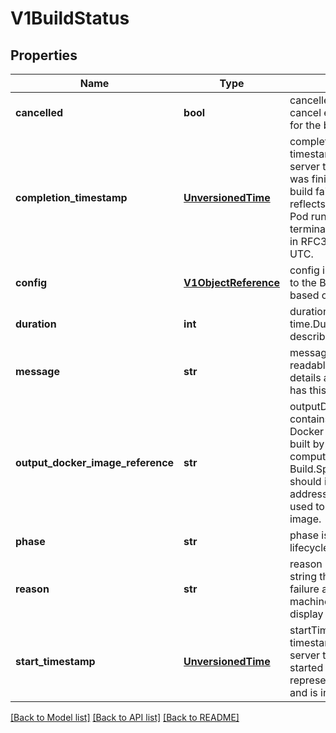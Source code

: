 # V1BuildStatus

## Properties
Name | Type | Description | Notes
------------ | ------------- | ------------- | -------------
**cancelled** | **bool** | cancelled describes if a cancel event was triggered for the build. | [optional] 
**completion_timestamp** | [**UnversionedTime**](UnversionedTime.md) | completionTimestamp is a timestamp representing the server time when this Build was finished, whether that build failed or succeeded.  It reflects the time at which the Pod running the Build terminated. It is represented in RFC3339 form and is in UTC. | [optional] 
**config** | [**V1ObjectReference**](V1ObjectReference.md) | config is an ObjectReference to the BuildConfig this Build is based on. | [optional] 
**duration** | **int** | duration contains time.Duration object describing build time. | [optional] 
**message** | **str** | message is a human-readable message indicating details about why the build has this status. | [optional] 
**output_docker_image_reference** | **str** | outputDockerImageReference contains a reference to the Docker image that will be built by this build. Its value is computed from Build.Spec.Output.To, and should include the registry address, so that it can be used to push and pull the image. | [optional] 
**phase** | **str** | phase is the point in the build lifecycle. | 
**reason** | **str** | reason is a brief CamelCase string that describes any failure and is meant for machine parsing and tidy display in the CLI. | [optional] 
**start_timestamp** | [**UnversionedTime**](UnversionedTime.md) | startTimestamp is a timestamp representing the server time when this Build started running in a Pod. It is represented in RFC3339 form and is in UTC. | [optional] 

[[Back to Model list]](../README.md#documentation-for-models) [[Back to API list]](../README.md#documentation-for-api-endpoints) [[Back to README]](../README.md)


